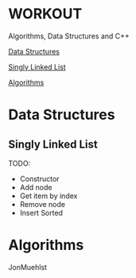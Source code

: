 WORKOUT
=======

Algorithms, Data Structures and C++

[Data Structures](#data-structures)
  
[Singly Linked List](#singly-linked-list)

[Algorithms](#algorithms)


# Data Structures

## Singly Linked List

TODO:

+ Constructor
+ Add node
+ Get item by index
+ Remove node
+ Insert Sorted

# Algorithms

JonMuehlst

